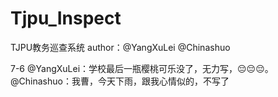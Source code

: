 # Tjpu_Inspect
TJPU教务巡查系统
author：@YangXuLei @Chinashuo

7-6 
@YangXuLei：学校最后一瓶樱桃可乐没了，无力写，😔😔😔。
@Chinashuo：我曹，今天下雨，跟我心情似的，不写了
